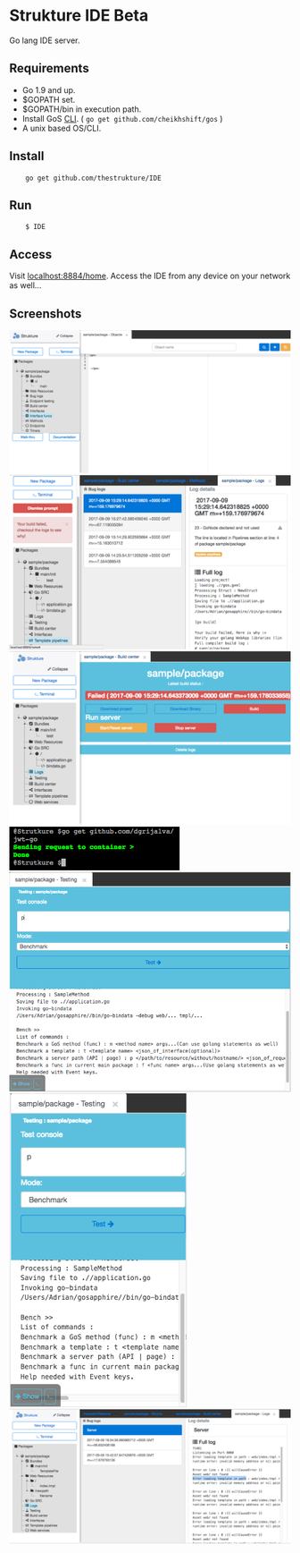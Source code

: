 # Strukture IDE Beta
Go lang IDE server.

## Requirements
- Go 1.9 and up.
- $GOPATH set.
- $GOPATH/bin in execution path.
- Install GoS [CLI](http://golangserver.com). ( `go get github.com/cheikhshift/gos` )
- A unix based OS/CLI.

## Install

		go get github.com/thestrukture/IDE


## Run

		$ IDE

## Access

Visit [localhost:8884/home](http://localhost:8884/home). Access the IDE from any device on your network as well...

## Screenshots

![](tests/1.png)
![](tests/2.png)
![](tests/3.png)
![](tests/4.png)
![](tests/5.png)
![](tests/6.png)
![](tests/7.png)
